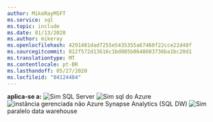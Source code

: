 ```yaml
---
author: MikeRayMSFT
ms.service: sql
ms.topic: include
ms.date: 01/13/2020
ms.author: mikeray
ms.openlocfilehash: 4291481dad7255e5435355a67460f22cce22d48f
ms.sourcegitcommit: 812f572d13616c1bd085b0648603736ba1bc20d1
ms.translationtype: MT
ms.contentlocale: pt-BR
ms.lasthandoff: 05/27/2020
ms.locfileid: "84124484"
---
```

<Token>**aplica-se a:** ![ Sim ](media/yes-icon.png) SQL Server ![ Sim ](media/yes-icon.png) sql do Azure ![ instância gerenciada não ](media/no-icon.png) Azure Synapse Analytics (SQL DW) ![ Sim ](media/yes-icon.png) paralelo data warehouse</Token>